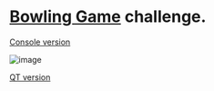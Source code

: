 # [Bowling Game](https://codingdojo.org/kata/Bowling/) challenge.

 [Console version](https://github.com/medaminben/Sandbox/tree/master/applications/bowlingGame/bowlingGameCMD)
 
![image](https://github.com/medaminben/Sandbox/assets/166343832/ec0dd7c8-fc45-4f40-b6a6-ebd51d441b65)

[QT version](https://github.com/medaminben/Sandbox/tree/master/applications/bowlingGame/bowlingGameUI)
